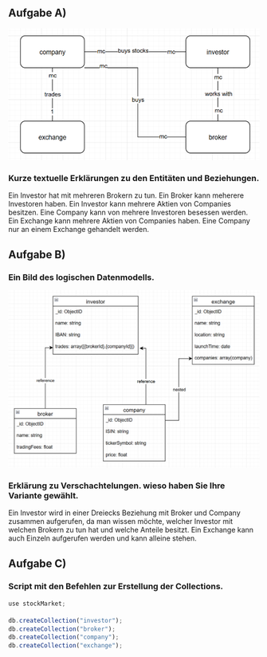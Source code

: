## Aufgabe A)
![konzeptionellesV2.png](images/konzeptionellesV2.png)

### Kurze textuelle Erklärungen zu den Entitäten und Beziehungen.
Ein Investor hat mit mehreren Brokern zu tun. Ein Broker kann meherere Investoren haben.
Ein Investor kann mehrere Aktien von Companies besitzen. Eine Company kann von mehrere Investoren besessen werden.
Ein Exchange kann mehrere Aktien von Companies haben. Eine Company nur an einem Exchange gehandelt werden.

## Aufgabe B)
### Ein Bild des logischen Datenmodells.
![logischesModell.drawio.png](logischesModell.drawio.png)

### Erklärung zu Verschachtelungen. wieso haben Sie Ihre Variante gewählt.
Ein Investor wird in einer Dreiecks Beziehung mit Broker und Company zusammen aufgerufen, da man wissen möchte, welcher Investor mit welchen Brokern zu tun hat und welche Anteile besitzt.
Ein Exchange kann auch Einzeln aufgerufen werden und kann alleine stehen.

## Aufgabe C)
### Script mit den Befehlen zur Erstellung der Collections.
```javascript
use stockMarket;

db.createCollection("investor");
db.createCollection("broker");
db.createCollection("company");
db.createCollection("exchange");
```
